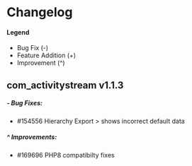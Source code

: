 # Changelog

#### Legend

- Bug Fix (-)
- Feature Addition (+)
- Improvement (^)

## com_activitystream v1.1.3

##### - Bug Fixes:
- #154556 Hierarchy Export > shows incorrect default data

##### ^ Improvements:
- #169696 PHP8 compatibilty fixes
